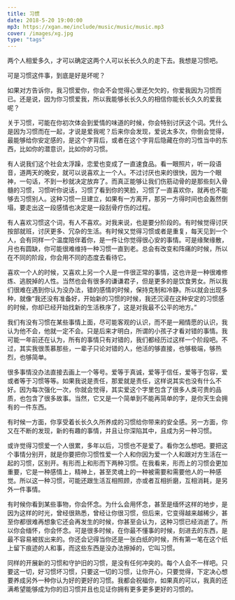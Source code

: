 ```yaml
---
title: 习惯
date: 2018-5-20 19:00:00
mp3: https://xgan.me/include/music/music/music.mp3
cover: /images/xg.jpg
type: "tags"
---
```

两个人相爱多久，才可以确定这两个人可以长长久久的走下去。我想是习惯吧。


可是习惯这件事，到底是好是坏呢？


如果对方告诉你，我习惯爱你，你会不会觉得心里还欠欠的，你爱我因为习惯而已。还是说，因为你习惯爱我，所以我能够长长久久的相信你能长长久久的爱我呢？


关于习惯，可能在你初次体会到爱情的味道的时候，你会特别讨厌这个词。凭什么是因为习惯而在一起，才说是爱我呢？后来你会发现，爱说太多次，你倒会觉得，最能够给你安定感的，是这个字背后，或者在这个字背后隐藏在你的习性当中的东西，比如你的潜意识，比如你的习惯。


有人说我们这个社会太浮躁，恋爱也变成了一直速食品。看一眼照片，听一段语音，道两天的晚安，就可以说喜欢上一个人。不过讨厌也来的很快，因为一个眼神，一句话，不到一秒就决定放弃了。而真正能够让我们伤筋动骨的是那些刻入骨髓的习惯，习惯听你说话，习惯了看到你的笑脸，习惯了一直喜欢你，就再也不能够去习惯别人。这种习惯一旦建立，如果有一方离开，那另一方得时间也会轰然倒塌，要走出这一段感情也决定是一段刮骨疗伤的过程。


有人喜欢习惯这个词，有人不喜欢。对我来说，也是要分阶段的。有时候觉得讨厌按部就班，讨厌更多、冗杂的生活。有时候又觉得习惯或者是重复，每天见到一个人，会有同样一个温度陪伴着你，是一件让你觉得很心安的事情。可是缘聚缘散，月也有圆缺，你可能很难维持一种习惯一直到老。总会有改变和阵痛的时候，所以在不同的阶段，你会用不同的态度去看待它。


喜欢一个人的时候，又喜欢上另一个人是一件很正常的事情，这也许是一种很难修炼、逃脱掉的人性。当然也会有很多的谦谦君子，但是更多的是饮食男女。所以我们很难在遇到你认为没办法，错的感情的时候，保持克制和冷静。所以就会出现多种，就像“我还没有准备好，开始新的习惯的时候，我还沉浸在这种安定的习惯感的时候，你却已经开始找新的生活秩序了，这是对我最不公平的地方。”


我们有没有习惯在某些事情上面，尽可能客观的认识，而不是一厢情愿的认识，我认为他不会，他就一定不会。只是后来才明白，所谓的小孩子才看对错的事情。我可能一年前还在认为，所有的事情只有对错的，我们都经历过这样一个阶段吧。不过，其实我很羡慕那些，一辈子只论对错的人，他活的够直接，也够极端，够热烈，也够简单。


很多事情没办法直接去画上一个等号。爱等于真诚，爱等于信任，爱等于包容，爱或者等于习惯等等。如果我说是责任，那爱就是责任，这样说其实也没有什么不好。因为每次强化一次，你就会觉得，其实爱这个字里包含了很多人类可贵的品质，也包含了很多故事。当然，它又是一个简单到不能再简单的字，是你天生会拥有的一件东西。


有时候一方面，你享受着长长久久所养成的习惯给你带来的安全感。另一方面，你又在不断的发现，新的有趣的事情，并且让你深陷其中，且成为另一种习惯。


或许觉得习惯爱一个人很累，多年以后，习惯也不是爱了。看你怎么想吧。要把这个事情分别开，就是你要把你习惯性爱一个人和你因为爱一个人和跟对方生活在一起的习惯，区别开。有形而上和形而下两种习惯。在我看来，形而上的习惯会更加重要，它是一种感情上，精神上，甚至灵魂上的一种被需要和需要他人的一种感觉。所以这一种习惯，可能还跟生活互相照顾，亦或者互相折磨，互相消耗，是另外一件事情。


有时候你看到某些事物，你会怀念。为什么会用怀念，甚至是缅怀这样的地步，是因为这样的时光，曾经很熟悉，曾经让你很习惯，但后来，它变得越来越稀少，甚至你都很难再想象它还会再发生的时候，你甚至会认为，这种习惯已经消逝了。所以你会缅怀，你会怀念。可是很多时候，在你最不懂事的时候，刻进去的东西，是最不容易被拔出来的。你还会记得当你还是一张白纸的时候，所有第一笔在这个纸上留下痕迹的人和事，而这些东西是没办法擦掉的，它叫习惯。


同样的开展新的习惯和守护旧的习惯，是没有任何冲突的。每个人会不一样吧。只要这一切，好习惯坏习惯，只要这一切的习惯，让你开心，只要觉得，下定决心想要养成另外一种你认为好的更好的习惯。我都会祝福你，如果真的可以，我真的还满希望能够成为你的旧习惯并且也见证你拥有更多更多更好的习惯的。